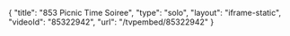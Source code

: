 {
    "title": "853 Picnic Time Soiree",
    "type": "solo",
    "layout": "iframe-static",
    "videoId": "85322942",
    "url": "\/tvpembed\/85322942"
}